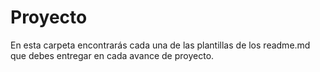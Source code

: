 # Proyecto

En esta carpeta encontrarás cada una de las plantillas de los readme.md que debes entregar en cada avance de proyecto. 
